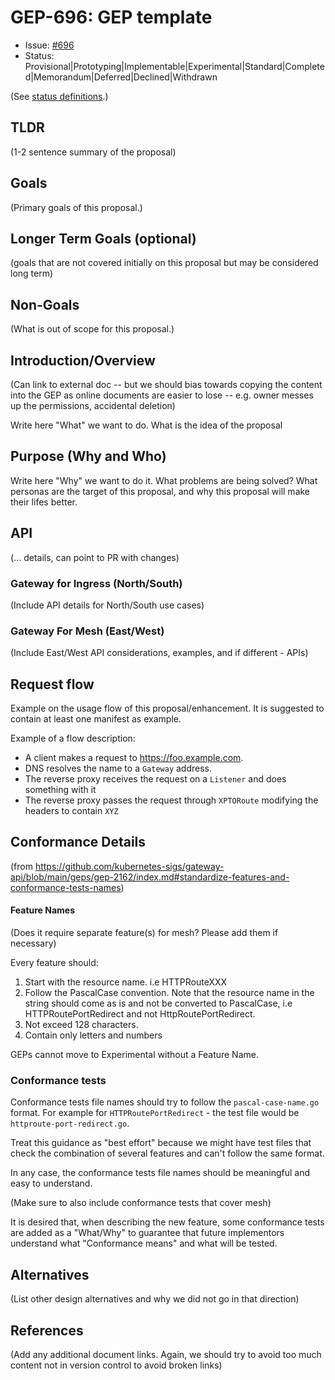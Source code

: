 # GEP-696: GEP template

* Issue: [#696](https://github.com/kubernetes-sigs/gateway-api/issues/696)
* Status: Provisional|Prototyping|Implementable|Experimental|Standard|Completed|Memorandum|Deferred|Declined|Withdrawn

(See [status definitions](../overview.md#gep-states).)

## TLDR

(1-2 sentence summary of the proposal)

## Goals

(Primary goals of this proposal.)

## Longer Term Goals (optional)

(goals that are not covered initially on this proposal but may be considered long term)

## Non-Goals

(What is out of scope for this proposal.)

## Introduction/Overview

(Can link to external doc -- but we should bias towards copying
the content into the GEP as online documents are easier to lose
-- e.g. owner messes up the permissions, accidental deletion)

Write here "What" we want to do. What is the idea of the proposal

## Purpose (Why and Who)

Write here "Why" we want to do it. What problems are being solved? What personas are
the target of this proposal, and why this proposal will make their lifes better.

## API
(... details, can point to PR with changes)

### Gateway for Ingress (North/South)
(Include API details for North/South use cases)

### Gateway For Mesh (East/West)
(Include East/West API considerations, examples, and if different - APIs)

## Request flow
Example on the usage flow of this proposal/enhancement. It is suggested to contain
at least one manifest as example.

Example of a flow description:

* A client makes a request to https://foo.example.com.
* DNS resolves the name to a `Gateway` address.
* The reverse proxy receives the request on a `Listener` and does something with it
* The reverse proxy passes the request through `XPTORoute` modifying the headers to contain `XYZ`

## Conformance Details

(from https://github.com/kubernetes-sigs/gateway-api/blob/main/geps/gep-2162/index.md#standardize-features-and-conformance-tests-names)

#### Feature Names

(Does it require separate feature(s) for mesh? Please add them if necessary)

Every feature should:

1. Start with the resource name. i.e HTTPRouteXXX
2. Follow the PascalCase convention. Note that the resource name in the string should come as is and not be converted to PascalCase, i.e HTTPRoutePortRedirect and not HttpRoutePortRedirect.
3. Not exceed 128 characters.
4. Contain only letters and numbers

GEPs cannot move to Experimental without a Feature Name.

### Conformance tests 

Conformance tests file names should try to follow the `pascal-case-name.go` format.
For example for `HTTPRoutePortRedirect` - the test file would be `httproute-port-redirect.go`.

Treat this guidance as "best effort" because we might have test files that check the combination of several features and can't follow the same format.

In any case, the conformance tests file names should be meaningful and easy to understand.

(Make sure to also include conformance tests that cover mesh)

It is desired that, when describing the new feature, some conformance tests are added as a "What/Why"
to guarantee that future implementors understand what "Conformance means" and what will be tested.

## Alternatives

(List other design alternatives and why we did not go in that
direction)

## References

(Add any additional document links. Again, we should try to avoid
too much content not in version control to avoid broken links)
